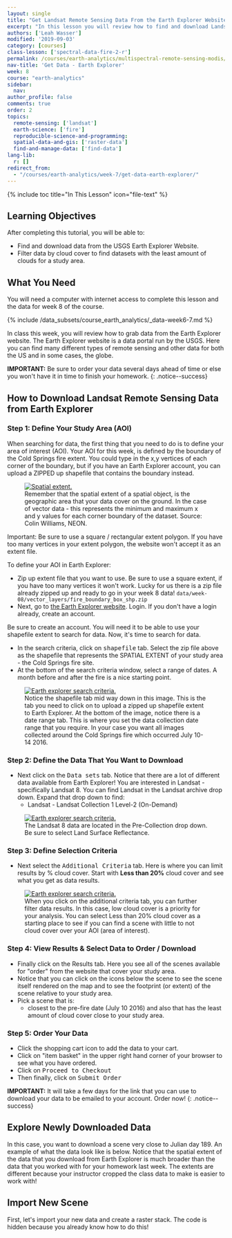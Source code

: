 ```yaml
---
layout: single
title: "Get Landsat Remote Sensing Data From the Earth Explorer Website"
excerpt: "In this lesson you will review how to find and download Landsat imagery from the USGS Earth Explorere website."
authors: ['Leah Wasser']
modified: '2019-09-03'
category: [courses]
class-lesson: ['spectral-data-fire-2-r']
permalink: /courses/earth-analytics/multispectral-remote-sensing-modis/get-data-earth-explorer/
nav-title: 'Get Data - Earth Explorer'
week: 8
course: "earth-analytics"
sidebar:
  nav:
author_profile: false
comments: true
order: 2
topics:
  remote-sensing: ['landsat']
  earth-science: ['fire']
  reproducible-science-and-programming:
  spatial-data-and-gis: ['raster-data']
  find-and-manage-data: ['find-data']
lang-lib:
  r: []
redirect_from:
  - "/courses/earth-analytics/week-7/get-data-earth-explorer/"
---
```



{% include toc title="In This Lesson" icon="file-text" %}

<div class='notice--success' markdown="1">

## <i class="fa fa-graduation-cap" aria-hidden="true"></i> Learning Objectives

After completing this tutorial, you will be able to:

* Find and download data from the USGS Earth Explorer Website.
* Filter data by cloud cover to find datasets with the least amount of clouds for a study area.

## <i class="fa fa-check-square-o fa-2" aria-hidden="true"></i> What You Need

You will need a computer with internet access to complete this lesson and the
data for week 8 of the course.

{% include /data_subsets/course_earth_analytics/_data-week6-7.md %}

</div>

In class this week, you will review how to grab data from the Earth Explorer website.
The Earth Explorer website is a data portal run by the USGS. Here you can find
many different types of remote sensing and other data for both the US and in
some cases, the globe.


<i class="fa fa-star" aria-hidden="true"></i> **IMPORTANT:** Be sure to order your data several days ahead of time or else you
won't have it in time to finish your homework.
{: .notice--success}


## How to Download Landsat Remote Sensing Data from Earth Explorer

### Step 1: Define Your Study Area (AOI)

When searching for data, the first thing that you need to do is to define your
area of interest (AOI). Your AOI for this week, is defined by the boundary of the Cold Springs
fire extent. You could type in the x,y vertices of each corner of the boundary,
but if you have an Earth Explorer account, you can upload a ZIPPED up shapefile that
contains the boundary instead.

<figure>
    <a href="{{ site.url }}/images/courses/earth-analytics/spatial-data/spatial-extent.png">
    <img src="{{ site.url }}/images/courses/earth-analytics/spatial-data/spatial-extent.png" alt="Spatial extent.">
    </a>
    <figcaption>Remember that the spatial extent of a spatial object, is the geographic area that
    your data cover on the ground. In the case of vector data - this represents
    the minimum and maximum x and y values for each corner boundary of the dataset.
    Source: Colin Williams, NEON.
    </figcaption>
</figure>

Important: Be sure to use a square / rectangular extent polygon. If you
have too many vertices in your extent polygon, the website won't accept it as an
extent file.

To define your AOI in Earth Explorer:

* Zip up extent file that you want to use. Be sure to use a square extent, if you
have too many vertices it won't work. Lucky for us there is a zip file already zipped
up and ready to go in your week 8 data!
  `data/week-08/vector_layers/fire_boundary_box_shp.zip`
* Next, go to <a href="http://earthexplorer.usgs.gov" target="_blank">the Earth Explorer website</a>. Login. If you don't have a login already, create an account.

Be sure to create an account. You will need it to be able to use your shapefile
extent to search for data. Now, it's time to search for data.

* In the search criteria, click on <kbd>shapefile</kbd> tab. Select the zip file above as the shapefile that represents the SPATIAL EXTENT of your study area - the Cold Springs fire site.
* At the bottom of the search criteria window, select a range of dates. A month before and after the fire is a nice starting point.

<figure>
    <a href="{{ site.url }}/images/courses/earth-analytics/week-7/ee-search-criteria.png">
    <img src="{{ site.url }}/images/courses/earth-analytics/week-7/ee-search-criteria.png" alt="Earth explorer search criteria.">
    </a>
    <figcaption> Notice the shapefile tab mid way down in this image. This is the tab
    you need to click on to upload a zipped up shapefile extent to Earth Explorer.
    At the bottom of the image, notice there is a date range tab. This is where
    you set the data collection date range that you require. In your case you want all images collected around the Cold Springs fire which occurred July 10-14 2016.
    </figcaption>
</figure>

### Step 2: Define the Data That You Want to Download


* Next click on the <kbd>Data sets</kbd> tab. Notice that there are a lot of different data available from Earth Explorer! You are interested in Landsat - specifically Landsat 8.  You can find Landsat in the Landsat archive drop down. Expand that drop down to find:
  * Landsat - Landsat Collection 1 Level-2 (On-Demand)

<figure>
    <a href="{{ site.url }}/images/courses/earth-analytics/week-7/ee-select-landsat8.png">
    <img src="{{ site.url }}/images/courses/earth-analytics/week-7/ee-select-landsat8.png" alt="Earth explorer search criteria.">
    </a>
    <figcaption>The Landsat 8 data are located in the Pre-Collection drop down.
    Be sure to select Land Surface Reflectance.
    </figcaption>
</figure>


### Step 3: Define Selection Criteria

* Next select the <kbd>Additional Criteria</kbd> tab. Here is where you can limit results by % cloud cover. Start with **Less than 20%** cloud cover and see what you get as data results.


<figure>
    <a href="{{ site.url }}/images/courses/earth-analytics/week-7/ee-cloud-cover.png">
    <img src="{{ site.url }}/images/courses/earth-analytics/week-7/ee-cloud-cover.png" alt="Earth explorer search criteria.">
    </a>
    <figcaption>When you click on the additional criteria tab, you can further filter data results. In this case, low cloud cover is a priority for your analysis. You can select
    Less than 20% cloud cover as a starting place to see if you can find a scene with
    little to not cloud cover over your AOI (area of interest).
    </figcaption>
</figure>


### Step 4: View Results & Select Data to Order / Download

* Finally click on the Results tab. Here you see all of the scenes available for "order" from the website that cover your study area.
* Notice that you can click on the icons below the scene to see the scene itself rendered on the map and to see the footprint (or extent) of the scene relative to your study area.
* Pick a scene that is:
  * closest to the pre-fire date (July 10 2016) and also that has the least amount of cloud cover close to your study area.


### Step 5: Order Your Data

* Click the <i class="fa fa-shopping-cart" aria-hidden="true"></i>
shopping cart icon to add the data to your cart.
* Click on "item basket" in the upper right hand corner of your browser to see what you have ordered.
* Click on <kbd>Proceed to Checkout</kbd>
* Then finally, click on <kbd>Submit Order </kbd>

<i class="fa fa-star" aria-hidden="true"></i>**IMPORTANT:** It will take a few days for the link that you can use to download your
data to be emailed to your account. Order now!
{: .notice--success}

## Explore Newly Downloaded Data

In this case, you want to download a scene very close to Julian day 189. An
example of what the data look like is below. Notice that the spatial extent of
the data that you download from Earth Explorer is much broader than the
data that you worked with for your homework last week. The extents are different
because your instructor cropped the class data to make is easier to work with!



## Import New Scene

First, let's import your new data and create a raster stack. The code is hidden
because you already know how to do this!











